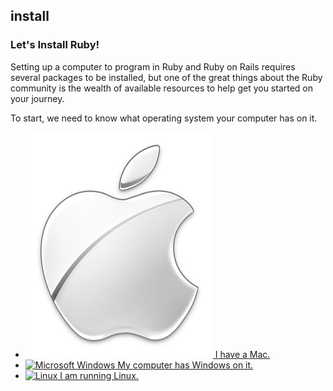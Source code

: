 ## install
### Let's Install Ruby!

Setting up a computer to program in Ruby and Ruby on Rails requires several packages to be installed, but one of the
great things about the Ruby community is the wealth of available resources to help get you started on your journey.

To start, we need to know what operating system your computer has on it.

<ul id="os-select">
  <li>
    <a id="body" href="/install/osx">
      <img src="public/images/osx.png" alt="Mac OS X" />
      I have a Mac.
    </a>
  </li>
  <li>
    <a href="/install/windows">
      <img src="images/windows.png" alt="Microsoft Windows" />
      My computer has Windows on it.
    </a>
  </li>
  <li>
    <a href="/install/linux">
      <img src="images/tux.png" alt="Linux" />
      I am running Linux.
    </a>
  </li>
</ul>
